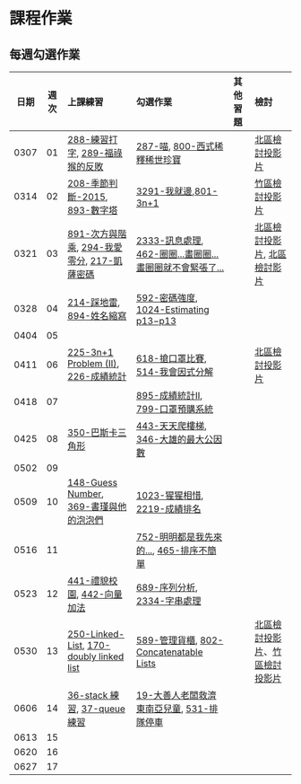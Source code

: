 # 課程作業

## 每週勾選作業

| 日期  | 週次 | 上課練習                                 | 勾選作業               | 其他習題                                  | 檢討               |
| :---: | :--: | :--------------------------------------- | :----------------- | :----------------------------------- | :--------------- |
| 0307 |  01  | [288-練習打字][neoj288], [289-福祿猴的反敗][neoj289] | [287-喵][neoj287], [800-西式稀釋稀世珍寶][neoj800] |  | [北區檢討投影片][tp-hw1-review] |
| 0314 |  02  | [208-季節判斷-2015][neoj208], [893-數字塔][neoj893] | [3291-我就邊][neoj3291],[801-3n+1][neoj801]|  |[竹區檢討投影片][hc-hw2-review]|
| 0321 |  03  | [891-次方與階乘][neoj891], [294-我愛零分][neoj294], [217-凱薩密碼][neoj217] | [2333-訊息處理][neoj2333], [462-圈圈...畫圈圈...畫圈圈就不會緊張了...][neoj462] |  | [北區檢討投影片][tp-hw3-review], [北區檢討影片][tp-hw3-review-video] |
| 0328 |  04  | [214-踩地雷][neoj214], [894-姓名縮寫][neoj894] | [592-密碼強度][neoj592], [1024-Estimating p13−p13][neoj1024] |  |  |
| 0404 |  05  |  |  |  |  |
| 0411 |  06  | [225-3n+1 Problem (II)][neoj225], [226-成績統計][neoj226] | [618-搶口罩比賽][neoj618], [514-我會因式分解][neoj514] |  | [北區檢討投影片][tp-hw6-review] |
| 0418 |  07  |  | [895-成績統計II][neoj895], [799-口罩預購系統][neoj799] |  |  |
| 0425 |  08  | [350-巴斯卡三角形][neoj350] | [443-天天爬樓梯][neoj443], [346-大雄的最大公因數][neoj346] |  |  |
| 0502 |  09  |  |  |  |  |
| 0509 |  10  | [148-Guess Number][neoj148], [369-書瑾與他的泡泡們][neoj369] | [1023-猩猩相惜][neoj1023], [2219-成績排名][neoj2219] |  |  |
| 0516 |  11  |  | [752-明明都是我先來的...][neoj752], [465-排序不簡單][neoj465] |  |  |
| 0523 |  12  | [441-禮貌校園][neoj441], [442-向量加法][neoj442] | [689-序列分析][neoj689], [2334-字串處理][neoj2334] |  |  |
| 0530 |  13  | [250-Linked-List][neoj250], [170-doubly linked list][neoj170] | [589-管理貨櫃][neoj589], [802-Concatenatable Lists][neoj802] |  | [北區檢討投影片][tp-hw13-review]、[竹區檢討投影片][hc-hw13-review]|
| 0606 |  14  | [36-stack 練習][neoj36], [37-queue 練習][neoj37] | [19-大善人老闆救濟東南亞兒童][neoj19], [531-排隊停車][neoj531] |  |  |
| 0613 |  15  |  |  |  |  |
| 0620 |  16  |  |  |  |  |
| 0627 |  17  |  |  |  |  |

[neoj217]: https://neoj.sprout.tw/problem/217/
[neoj225]: https://neoj.sprout.tw/problem/225/
[neoj226]: https://neoj.sprout.tw/problem/226/
[neoj288]: https://neoj.sprout.tw/problem/288/
[neoj289]: https://neoj.sprout.tw/problem/289/
[neoj287]: https://neoj.sprout.tw/problem/287/
[neoj618]: https://neoj.sprout.tw/problem/618/
[neoj514]: https://neoj.sprout.tw/problem/514/
[neoj800]: https://neoj.sprout.tw/problem/800/
[neoj208]: https://neoj.sprout.tw/problem/208/
[neoj893]: https://neoj.sprout.tw/problem/893/
[neoj462]: https://neoj.sprout.tw/problem/462/
[neoj214]: https://neoj.sprout.tw/problem/214/
[neoj894]: https://neoj.sprout.tw/problem/894/
[neoj895]: https://neoj.sprout.tw/problem/895/
[neoj443]: https://neoj.sprout.tw/problem/443/
[neoj346]: https://neoj.sprout.tw/problem/346/
[neoj350]: https://neoj.sprout.tw/problem/350/
[neoj369]: https://neoj.sprout.tw/problem/369/
[neoj1023]: https://neoj.sprout.tw/problem/1023/
[neoj2219]: https://neoj.sprout.tw/problem/2219/
[neoj752]: https://neoj.sprout.tw/problem/752/
[neoj465]: https://neoj.sprout.tw/problem/465/

[neoj3291]: https://neoj.sprout.tw/problem/3291/
[neoj801]: https://neoj.sprout.tw/problem/801/
[neoj2333]: https://neoj.sprout.tw/problem/2333/
[neoj294]: https://neoj.sprout.tw/problem/294/
[neoj891]: https://neoj.sprout.tw/problem/891/
[neoj592]: https://neoj.sprout.tw/problem/592/
[neoj1024]: https://neoj.sprout.tw/problem/1024/
[neoj799]: https://neoj.sprout.tw/problem/799/
[neoj148]: https://neoj.sprout.tw/problem/148/
[neoj441]: https://neoj.sprout.tw/problem/441/
[neoj442]: https://neoj.sprout.tw/problem/442/
[neoj689]: https://neoj.sprout.tw/problem/689/
[neoj2334]: https://neoj.sprout.tw/problem/2334/
[neoj589]: https://neoj.sprout.tw/problem/589/
[neoj802]: https://neoj.sprout.tw/problem/802/
[neoj250]: https://neoj.sprout.tw/problem/250/
[neoj170]: https://neoj.sprout.tw/problem/170/
[tp-hw1-review]: https://www.csie.ntu.edu.tw/~b06902029/reveal.js/Sprout/2020/HW-review/#/
[hc-hw2-review]: https://slides.com/tunchinkao/deck/fullscreen
[tp-hw3-review]: https://slides.com/arvinliu/sprout2020_hw3_review
[tp-hw3-review-video]: https://www.youtube.com/watch?v=M7s2EQHbtqI
[tp-hw6-review]: https://www.csie.ntu.edu.tw/~b05902041/sprouts/reveal.js/?deck=514

[hc-hw13-review]: https://docs.google.com/presentation/d/1KpB0Jjps3ZzD13INK0P3QE4rLvUMymlfVFdo3ARkorQ/edit?usp=sharing
[tp-hw13-review]: https://csie.ntu.edu.tw/~b06902029/reveal.js/Sprout/2020/HW-Review-2/
[neoj36]: https://neoj.sprout.tw/problem/36/
[neoj37]: https://neoj.sprout.tw/problem/37/
[neoj19]: https://neoj.sprout.tw/problem/19/
[neoj531]: https://neoj.sprout.tw/problem/531/
